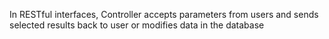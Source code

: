 In RESTful interfaces,
Controller accepts parameters from users
and
sends selected results back to user or modifies data in the database
